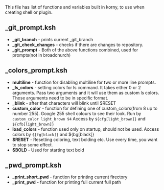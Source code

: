 This file has list of functions and variables built in korny, to use when creating shell or plugin.

## \_git\_prompt.ksh

* **\_git\_branch** - prints current _git_branch
* **\_git\_check_changes** - checks if there are changes to repository.
* **\_git\_prompt** - Both of the above functions combined, used for prompts(not in broadchurch)

## \_colors\_prompt.ksh

* **multiline** - function for disabling multiline for two or more line prompts.
* **\_ls\_colors** - setting colors for ls command. It takes either 0 or 2 arguments. Pass two arguments and it will use them as custom ls colors. Those arguments need to be in specific format.
* **\_blink** - after that characters will blink until $RESET
* **custom\_color** - function for defining one of custom_colors(from 8 up to number 255). Google 255 shell colours to see their look.
Run by `custom_color light_brown 94` Access by `${cfg[light_brown]}` and `${cfb[light_brown]}`
* **load_colors** - function used only on startup, should not be used. Access colors by `${fg[black]}` and ${bg[black]}
* **$RESET** - Resetting coloring, text bolding etc. Use every time, you want to stop some effect.
* **$BOLD** - Used for starting text bold

## \_pwd\_prompt.ksh

* **\_print\_short\_pwd** - function for printing current firectory
* **\_print\_pwd** - function for printing full current full path

